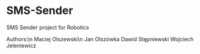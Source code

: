 # SMS-Sender
SMS Sender project for Robotics

Authors:\n
Maciej Olszewski\n
Jan Olszówka
Dawid Stępniewski
Wojciech Jeleniewicz
